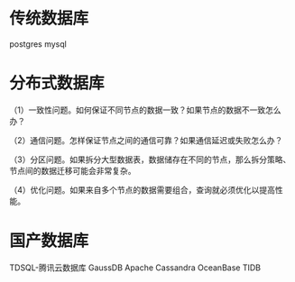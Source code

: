 # 传统数据库 
postgres
mysql


# 分布式数据库

（1）一致性问题。如何保证不同节点的数据一致？如果节点的数据不一致怎么办？

（2）通信问题。怎样保证节点之间的通信可靠？如果通信延迟或失败怎么办？

（3）分区问题。如果拆分大型数据表，数据储存在不同的节点，那么拆分策略、节点间的数据迁移可能会非常复杂。

（4）优化问题。如果来自多个节点的数据需要组合，查询就必须优化以提高性能。

# 国产数据库 
TDSQL-腾讯云数据库
GaussDB
Apache Cassandra
OceanBase 
TIDB
